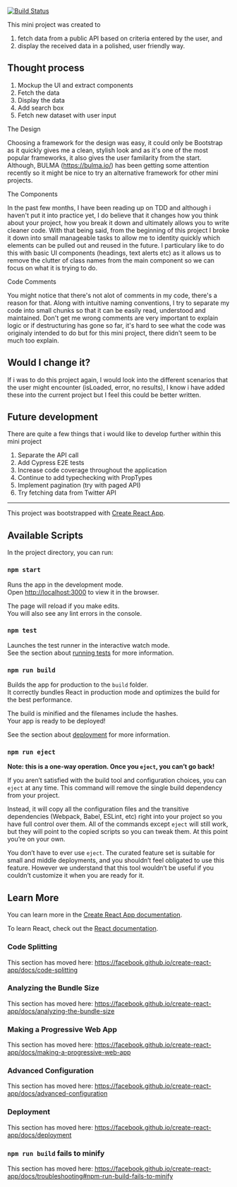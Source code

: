 [![Build Status](https://dev.azure.com/glyle/simple-search/_apis/build/status/simple%20search%20CI?branchName=master)](https://dev.azure.com/glyle/simple-search/_build/latest?definitionId=22&branchName=master)

This mini project was created to 

1. fetch data from a public API based on criteria entered by the user, and  
2. display the received data in a polished, user friendly way.

## Thought process
1. Mockup the UI and extract components
2. Fetch the data
3. Display the data
4. Add search box
5. Fetch new dataset with user input

The Design

Choosing a framework for the design was easy, it could only be Bootstrap as it quickly gives me a clean, stylish look and as it's one of the most popular frameworks, it also gives the user familarity from the start. Although, BULMA (https://bulma.io/) has been getting some attention recently so it might be nice to try an alternative framework for other mini projects.

The Components

In the past few months, I have been reading up on TDD and although i haven't put it into practice yet, I do believe that it changes how you think about your project, how you break it down and ultimately allows you to write cleaner code. With that being said, from the beginning of this project I broke it down into small manageable tasks to allow me to identity quickly which elements can be pulled out and reused in the future. I particulary like to do this with basic UI components (headings, text alerts etc) as it allows us to remove the clutter of class names from the main component so we can focus on what it is trying to do.

Code Comments

You might notice that there's not alot of comments in my code, there's a reason for that. Along with intuitive naming conventions, I try to separate my code into small chunks so that it can be easily read, understood and maintained. Don't get me wrong comments are very important to explain logic or if destructuring has gone so far, it's hard to see what the code was originaly intended to do but for this mini project, there didn't seem to be much too explain.

## Would I change it?
If i was to do this project again, I would look into the different scenarios that the user might encounter (isLoaded, error, no results), I know i have added these into the current project but I feel this could be better written. 

## Future development
There are quite a few things that i would like to develop further within this mini project

1. Separate the API call
2. Add Cypress E2E tests
3. Increase code coverage throughout the application
4. Continue to add typechecking with PropTypes
5. Implement pagination (try with paged API)
6. Try fetching data from Twitter API

--------

This project was bootstrapped with [Create React App](https://github.com/facebook/create-react-app).

## Available Scripts

In the project directory, you can run:

### `npm start`

Runs the app in the development mode.<br />
Open [http://localhost:3000](http://localhost:3000) to view it in the browser.

The page will reload if you make edits.<br />
You will also see any lint errors in the console.

### `npm test`

Launches the test runner in the interactive watch mode.<br />
See the section about [running tests](https://facebook.github.io/create-react-app/docs/running-tests) for more information.

### `npm run build`

Builds the app for production to the `build` folder.<br />
It correctly bundles React in production mode and optimizes the build for the best performance.

The build is minified and the filenames include the hashes.<br />
Your app is ready to be deployed!

See the section about [deployment](https://facebook.github.io/create-react-app/docs/deployment) for more information.

### `npm run eject`

**Note: this is a one-way operation. Once you `eject`, you can’t go back!**

If you aren’t satisfied with the build tool and configuration choices, you can `eject` at any time. This command will remove the single build dependency from your project.

Instead, it will copy all the configuration files and the transitive dependencies (Webpack, Babel, ESLint, etc) right into your project so you have full control over them. All of the commands except `eject` will still work, but they will point to the copied scripts so you can tweak them. At this point you’re on your own.

You don’t have to ever use `eject`. The curated feature set is suitable for small and middle deployments, and you shouldn’t feel obligated to use this feature. However we understand that this tool wouldn’t be useful if you couldn’t customize it when you are ready for it.

## Learn More

You can learn more in the [Create React App documentation](https://facebook.github.io/create-react-app/docs/getting-started).

To learn React, check out the [React documentation](https://reactjs.org/).

### Code Splitting

This section has moved here: https://facebook.github.io/create-react-app/docs/code-splitting

### Analyzing the Bundle Size

This section has moved here: https://facebook.github.io/create-react-app/docs/analyzing-the-bundle-size

### Making a Progressive Web App

This section has moved here: https://facebook.github.io/create-react-app/docs/making-a-progressive-web-app

### Advanced Configuration

This section has moved here: https://facebook.github.io/create-react-app/docs/advanced-configuration

### Deployment

This section has moved here: https://facebook.github.io/create-react-app/docs/deployment

### `npm run build` fails to minify

This section has moved here: https://facebook.github.io/create-react-app/docs/troubleshooting#npm-run-build-fails-to-minify
